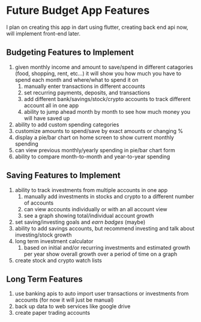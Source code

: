 # Future Budget App Features

I plan on creating this app in dart using flutter, creating back end api now, will implement front-end later.

## Budgeting Features to Implement

1. given monthly income and amount to save/spend in different catagories (food, shopping, rent, etc...) it will show you how much you have to spend each month and where/what to spend it on
    1. manually enter transactions in different accounts
    2. set recurring payments, deposits, and transactions
    3. add different bank/savings/stock/crypto accounts to track different account all in one app
    4. ability to jump ahead month by month to see how much money you will have saved up
2. ability to add custom spending categories
3. customize amounts to spend/save by exact amounts or changing %
4. display a pie/bar chart on home screen to show current monthly spending
5. can view previous monthly/yearly spending in pie/bar chart form
6. ability to compare month-to-month and year-to-year spending

## Saving Features to Implement

1. ability to track investments from multiple accounts in one app
    1. manually add investments in stocks and crypto to a different number of accounts
    2. can view accounts individually or with an all account view
    3. see a graph showing total/individual account growth
2. set saving/investing goals and *earn badges* (maybe)
3. ability to add savings accounts, but recommend investing and talk about investing/stock growth
4. long term investment calculator
    1. based on initial and/or recurring investments and estimated growth per year show overall growth over a period of time on a graph
5. create stock and crypto watch lists

## Long Term Features

1. use banking apis to auto import user transactions or investments from accounts (for now it will just be manual)
2. back up data to web services like google drive
3. create paper trading accounts

